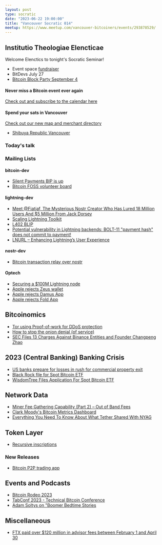 ```yaml
---
layout: post
type: socratic
date: "2023-06-22 19:00:00"
title: "Vancouver Socratic 014"
meetup: https://www.meetup.com/vancouver-bitcoiners/events/293878529/
---
```


## Institutio Theologiae Elencticae

Welcome Elenctics to tonight's Socratic Seminar!

- Event space [fundraiser](https://we.encrypt.cash/apps/4VGo3BK5VPvuzbQLzSSxdd6stPYW/crowdfund)
- BitDevs July 27
- [Bitcoin Block Party September 4](https://www.meetup.com/btc_vancity/events/294307669/)

#### Never miss a Bitcoin event ever again

[Check out and subscribe to the calendar here](/events)

#### Spend your sats in Vancouver

[Check out our new map and merchant directory](/map)

- [Shibuya Republic Vancouver](https://www.instagram.com/shibuyarepublik/)

### Today's talk

### Mailing Lists

#### bitcoin-dev

- [Silent Payments BIP is up](https://github.com/bitcoin/bips/pull/1458/files)
- [Bitcoin FOSS volunteer board](https://github.com/orgs/Bitcoin-Product-Community/projects/4/views/1)

#### lightning-dev

- [Meet @Fiatjaf, The Mysterious Nostr Creator Who Has Lured 18 Million Users And $5 Million From Jack Dorsey](https://www.forbes.com/sites/digital-assets/2023/05/30/bitcoin-social-network-nostr-creator-fiatjaf-/)
- [Scaling Lightning Toolkit](https://github.com/scaling-lightning/scaling-lightning)
- [L402 BLIP](https://github.com/lightning/blips/pull/26)
- [Potential vulnerability in Lightning backends: BOLT-11 "payment hash" does not commit to payment!](https://lists.linuxfoundation.org/pipermail/lightning-dev/2023-June/003983.html)
- [LNURL – Enhancing Lightning’s User Experience](https://voltage.cloud/blog/lightning-network-faq/how-does-lnurl-work-enhancing-lightnings-user-experience/)

<!-- #### dlc-dev -->

#### nostr-dev

- [Bitcoin transaction relay over nostr](https://lists.linuxfoundation.org/pipermail/bitcoin-dev/2023-May/021700.html)

#### Optech

- [Securing a $100M Lightning node](https://acinq.co/blog/securing-a-100M-lightning-node)
- [Apple rejects Zeus wallet](https://twitter.com/evankaloudis/status/1668892805924544512)
- [Apple rejects Damus App](https://twitter.com/damusapp/status/1668529709867495424)
- [Apple rejects Fold App](https://twitter.com/wlrvs/status/1669396648148213761)

## Bitcoinomics

- [Tor using Proof-of-work for DDoS protection](https://gitlab.torproject.org/tpo/core/tor/-/merge_requests/702)
- [How to stop the onion denial (of service)](https://blog.torproject.org/stop-the-onion-denial/)
- [SEC Files 13 Charges Against Binance Entities and Founder Changpeng Zhao](https://www.sec.gov/news/press-release/2023-101)

## 2023 (Central Banking) Banking Crisis

- [US banks prepare for losses in rush for commercial property exit](https://www.ft.com/content/3e905e3c-697c-4109-bd9a-605e75a0cfa4)
- [Black Rock file for Spot Bitcoin ETF](https://www.etf.com/sections/daily-etf-watch/blackrock-files-bitcoin-etf)
- [WisdomTree Files Application For Spot Bitcoin ETF](https://bitcoinmagazine.com/markets/wisdomtree-files-application-for-spot-bitcoin-et)

## Network Data

<!-- ## Research -->

- [Miner Fee Gathering Capability (Part 2) – Out of Band Fees](https://blog.bitmex.com/miner-fee-gathering-capability-part-2-out-of-band-fees/)
- [Clark Moody's Bitcoin Metrics Dashboard](https://bitcoin.clarkmoody.com/dashboard/)
- [Everything You Need To Know About What Tether Shared With NYAG](https://tether.to/en/Everything-You-Need-To-Know-About-What-We-Shared-With-NYAG/)

<!-- ## InfoSec -->

## Token Layer

- [Recursive inscriptions](https://github.com/ordinals/ord/blob/master/docs/src/inscriptions.md)

### New Releases

- [Bitcoin P2P trading app](https://twitter.com/jurbed/status/1668353488500187145)

## Events and Podcasts

- [Bitcoin Rodeo 2023](http://bitcoinrodeo.com/)
- [TabConf 2023 - Technical Bitcoin Conference](https://2023.tabconf.com/)
- [Adam Soltys on "Boomer Bedtime Stories](https://www.boomerbedtimestoryradio.com/post/bitcoin-for-boomers)

## Miscellaneous

- [FTX paid over $120 million in advisor fees between February 1 and April 30](https://www.theblock.co/post/235547/ftx-paid-over-120-million-in-advisor-fees-between-february-1-and-april-30)
